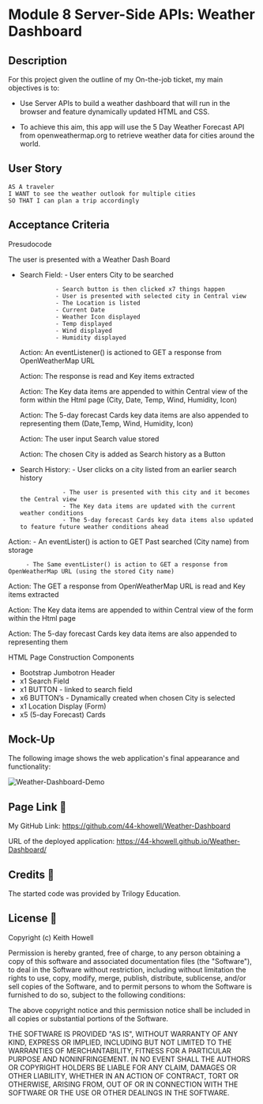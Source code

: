 # Module 8 Server-Side APIs: Weather Dashboard

## Description

For this project given the outline of my On-the-job ticket, my main objectives is to:

  * Use Server APIs to build a weather dashboard that will run in the browser and feature dynamically updated HTML and CSS.

  * To achieve this aim, this app will use the 5 Day Weather Forecast API from openweathermap.org to retrieve 
weather data for cities around the world.


## User Story

```text
AS A traveler
I WANT to see the weather outlook for multiple cities
SO THAT I can plan a trip accordingly
```

## Acceptance Criteria

Presudocode

The user is presented with a Weather Dash Board 
 
* Search Field: - User enters City to be searched 

                - Search button is then clicked x7 things happen 
                - User is presented with selected city in Central view 
                - The Location is listed	
                - Current Date 
                - Weather Icon displayed
                - Temp displayed
                - Wind displayed
                - Humidity displayed		            

  Action: An eventListener() is actioned to GET a response from OpenWeatherMap URL
  
  Action: The response is read and Key items extracted 
  
  Action: The Key data items are appended to <id> within Central view of the form within the Html page (City, Date, Temp, Wind, Humidity, Icon)

  Action: The 5-day forecast Cards key data items are also appended to <id> representing them (Date,Temp, Wind, Humidity, Icon)

  Action: The user input Search value stored
 
  Action: The chosen City is added as Search history as a Button
 
 * Search History: - User clicks on a city listed from an earlier search history 
 
                   - The user is presented with this city and it becomes the Central view 
                   - The Key data items are updated with the current weather conditions
                   - The 5-day forecast Cards key data items also updated to feature future weather conditions ahead 
 
  Action: - An eventLister() is action to GET Past searched (City name) from storage 
 
         - The Same eventLister() is action to GET a response from OpenWeatherMap URL (using the stored City name)
 
  Action: The GET a response from OpenWeatherMap URL is read and Key items extracted 
 
  Action: The Key data items are appended to <id> within Central view of the form within the Html page
 
  Action: The 5-day forecast Cards key data items are also appended to <id> representing them
 
 HTML Page Construction Components
 
   - Bootstrap Jumbotron Header
   - x1 Search Field 
   - x1 BUTTON - linked to search field 
   - x6 BUTTON’s - Dynamically created when chosen City is selected 
   - x1 Location Display (Form)
   - x5 (5-day Forecast) Cards
 
 
## Mock-Up

The following image shows the web application's final appearance and functionality:

 
 ![Weather-Dashboard-Demo](https://user-images.githubusercontent.com/119610043/224177604-aeb55699-df45-475d-b0b1-7a3a0f7b5d2c.png)

 
 ## Page Link :pushpin:
 
 My GitHub Link: https://github.com/44-khowell/Weather-Dashboard
 
 URL of the deployed application: https://44-khowell.github.io/Weather-Dashboard/
 
 
 
 ## Credits :pushpin:

The started code was provided by Trilogy Education.

## License :pushpin:
 
  Copyright (c) Keith Howell

Permission is hereby granted, free of charge, to any person obtaining a copy of this software and associated documentation files (the "Software"), to deal in the Software without restriction, including without limitation the rights to use, copy, modify, merge, publish, distribute, sublicense, and/or sell copies of the Software, and to permit persons to whom the Software is furnished to do so, subject to the following conditions:

The above copyright notice and this permission notice shall be included in all copies or substantial portions of the Software.

THE SOFTWARE IS PROVIDED "AS IS", WITHOUT WARRANTY OF ANY KIND, EXPRESS OR IMPLIED, INCLUDING BUT NOT LIMITED TO THE WARRANTIES OF MERCHANTABILITY, FITNESS FOR A PARTICULAR PURPOSE AND NONINFRINGEMENT. IN NO EVENT SHALL THE AUTHORS OR COPYRIGHT HOLDERS BE LIABLE FOR ANY CLAIM, DAMAGES OR OTHER LIABILITY, WHETHER IN AN ACTION OF CONTRACT, TORT OR OTHERWISE, ARISING FROM, OUT OF OR IN CONNECTION WITH THE SOFTWARE OR THE USE OR OTHER DEALINGS IN THE SOFTWARE.
 
 
